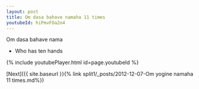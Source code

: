 ```yaml
---
layout: post
title: Om dasa bahave namaha 11 times
youtubeId: hiPmvFOa2o4
---
```

 
 
Om dasa bahave nama 
 
 -  Who has ten hands 
 
  
 
  
 
 
 
 
 
 


{% include youtubePlayer.html id=page.youtubeId %}
 
[Next]({{ site.baseurl }}{% link  split1/_posts/2012-12-07-Om yogine namaha 11 times.md%})
 
